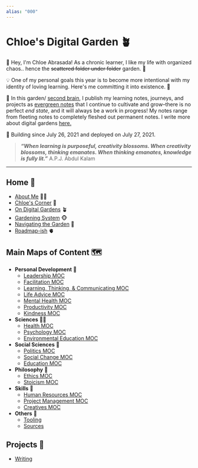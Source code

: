 ```yaml
---
alias: "000"
---
```


# Chloe's Digital Garden 🪴
👋 Hey, I'm Chloe Abrasada! As a chronic learner, I like my life with organized chaos.. hence the ~~scattered folder under folder~~ garden. 📁

💡 One of my personal goals this year is to become more intentional with my identity of loving learning. Here's me committing it into existence. 🌸

🧠 In this garden/ [second brain](https://fortelabs.co/blog/basboverview/), I publish my learning notes, journeys, and projects as [evergreen notes](https://mikegiannulis.com/how-to-take-evergreen-notes/) that I continue to cultivate and grow–there is no perfect *end state*, and it will always be a work in progress! My notes range from fleeting notes to completely fleshed out permanent notes. I write more about digital gardens [here.](notes/home/garden.md)

💪  Building since July 26, 2021 and deployed on July 27, 2021.

> ***“When learning is purposeful, creativity blossoms. When creativity blossoms, thinking emanates. When thinking emanates, knowledge is fully lit.”*** A.P.J. Abdul Kalam

---

## Home 🏡
- [About Me](notes/home/about.md) 🧘‍♀️
- [Chloe's Corner](notes/home/corner.md) 🥰
- [On Digital Gardens](notes/home/garden.md) 🪴
- [Gardening System](notes/home/gardening-system) 🐵
- [Navigating the Garden](notes/home/navigate.md) 🍁
- [Roadmap-ish](notes/home/roadmap.md) 🫀


## Main Maps of Content 🗺

- **Personal Development** 💪
	- [Leadership MOC](moc/leadership.md)
	- [Facilitation MOC](moc/facilitation.md)
	- [Learning, Thinking, & Communicating MOC](moc/learning-thinking-communicating.md)
	- [Life Advice MOC](moc/life-advice.md)
	- [Mental Health MOC](moc/mental-health.md) 
	- [Productivity MOC](moc/productivity.md)
	- [Kindness MOC](moc/kindness.md)
- **Sciences** 👩‍⚕️
	- [Health MOC](moc/health.md)
	- [Psychology MOC](moc/psychology.md)
	- [Environmental Education MOC](moc/environmental-educ.md)
- **Social Sciences** 💎
	- [Politics MOC](moc/politics.md)
	- [Social Change MOC](moc/social-change.md)
	- [Education MOC](moc/education.md)
- **Philosophy** 🤲
	- [Ethics MOC](moc/ethics.md)
	- [Stoicism MOC](moc/stoicism.md)
- **Skills** 🛫
	- [Human Resources MOC](moc/hr.md)
	- [Project Management MOC](moc/proj-man.md)
	- [Creatives MOC](moc/creatives.md)
- **Others** 🤙
	- [Tooling](moc/tooling.md)
	- [Sources](moc/sources.md)


## Projects 🌟
-  [Writing](moc/writing-projects.md)
